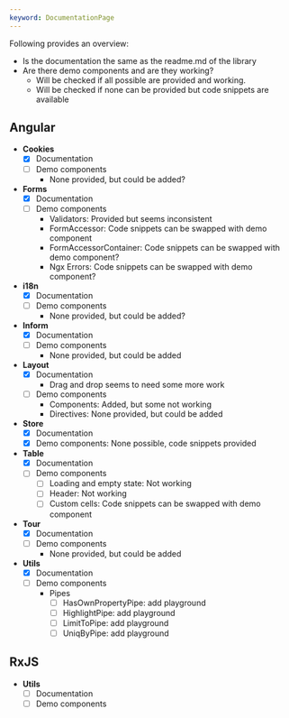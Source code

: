 ```yaml
---
keyword: DocumentationPage
---
```


Following provides an overview:
- Is the documentation the same as the readme.md of the library
- Are there demo components and are they working?
  - Will be checked if all possible are provided and working.
  - Will be checked if none can be provided but code snippets are available

## Angular

- **Cookies**
  - [x] Documentation
  - [ ] Demo components
    - None provided, but could be added?
- **Forms**
  - [x] Documentation
  - [ ] Demo components
      - Validators: Provided but seems inconsistent
      - FormAccessor: Code snippets can be swapped with demo component
      - FormAccessorContainer: Code snippets can be swapped with demo component?
      - Ngx Errors: Code snippets can be swapped with demo component?
- **i18n**
  - [x] Documentation
  - [ ] Demo components
      - None provided, but could be added?
- **Inform**
  - [x] Documentation
  - [ ] Demo components
      - None provided, but could be added
- **Layout**
  - [x] Documentation
    - Drag and drop seems to need some more work
  - [ ] Demo components
    - Components: Added, but some not working
    - Directives: None provided, but could be added
- **Store**
  - [x] Documentation
  - [x] Demo components: None possible, code snippets provided
- **Table**
  - [x] Documentation
  - [ ] Demo components
    - [ ] Loading and empty state: Not working
    - [ ] Header: Not working
    - [ ] Custom cells: Code snippets can be swapped with demo component
- **Tour**
  - [x] Documentation
  - [ ] Demo components
    - None provided, but could be added
- **Utils**
  - [x] Documentation
  - [ ] Demo components
    - Pipes
      - [ ] HasOwnPropertyPipe: add playground
      - [ ] HighlightPipe: add playground
      - [ ] LimitToPipe: add playground
      - [ ] UniqByPipe: add playground

## RxJS

- **Utils**
  - [ ] Documentation
  - [ ] Demo components
